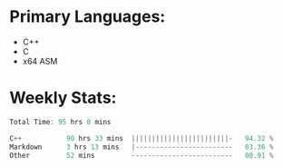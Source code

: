 # Primary Languages:
- C++
- C
- x64 ASM

# Weekly Stats:
<!--START_SECTION:waka-->

```C++
Total Time: 95 hrs 8 mins

C++           90 hrs 33 mins  ||||||||||||||||||||||||-   94.32 %
Markdown      3 hrs 13 mins   |------------------------   03.36 %
Other         52 mins         -------------------------   00.91 %
```

<!--END_SECTION:waka-->


